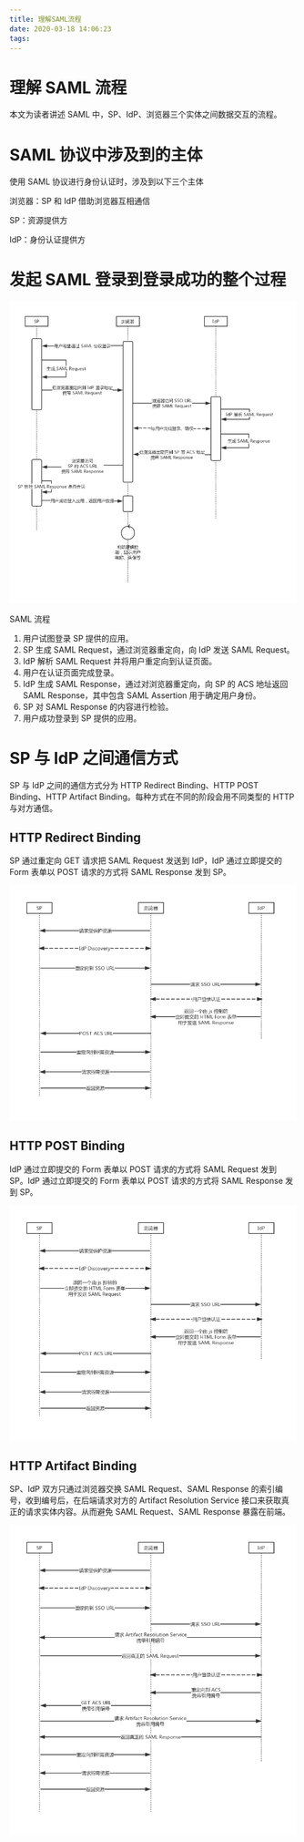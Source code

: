 ```yaml
---
title: 理解SAML流程
date: 2020-03-18 14:06:23
tags:
---
```


# 理解 SAML 流程

本文为读者讲述 SAML 中，SP、IdP、浏览器三个实体之间数据交互的流程。



# **SAML 协议中涉及到的主体**

使用 SAML 协议进行身份认证时，涉及到以下三个主体

浏览器：SP 和 IdP 借助浏览器互相通信

SP：资源提供方

IdP：身份认证提供方

# **发起 SAML 登录到登录成功的整个过程**

![img](理解SAML流程/assets_-LdsKjoPVRBStTP-5zXe_-LjGhtCowm_EZ4j2-vXA_-LjGhvgerj9j3G6k87EI_image.png)

SAML 流程

1. 用户试图登录 SP 提供的应用。
2. SP 生成 SAML Request，通过浏览器重定向，向 IdP 发送 SAML Request。
3. IdP 解析 SAML Request 并将用户重定向到认证页面。
4. 用户在认证页面完成登录。
5. IdP 生成 SAML Response，通过对浏览器重定向，向 SP 的 ACS 地址返回 SAML Response，其中包含 SAML Assertion 用于确定用户身份。
6. SP 对 SAML Response 的内容进行检验。
7. 用户成功登录到 SP 提供的应用。

# **SP 与 IdP 之间通信方式**

SP 与 IdP 之间的通信方式分为 HTTP Redirect Binding、HTTP POST Binding、HTTP Artifact Binding。每种方式在不同的阶段会用不同类型的 HTTP 与对方通信。

## **HTTP Redirect Binding**

SP 通过重定向 GET 请求把 SAML Request 发送到 IdP，IdP 通过立即提交的 Form 表单以 POST 请求的方式将 SAML Response 发到 SP。

![img](理解SAML流程/assets_-LdsKjoPVRBStTP-5zXe_-LjGjsdE-0WoMw3_AH9r_-LjGqLs7qwRR1YX5IQ2s_image.png)



## **HTTP POST Binding**

IdP 通过立即提交的 Form 表单以 POST 请求的方式将 SAML Request 发到 SP。IdP 通过立即提交的 Form 表单以 POST 请求的方式将 SAML Response 发到 SP。

![img](理解SAML流程/assets_-LdsKjoPVRBStTP-5zXe_-LjGjsdE-0WoMw3_AH9r_-LjGqHka7yVARIUyo3J0_image.png)

## **HTTP Artifact Binding**

SP、IdP 双方只通过浏览器交换 SAML Request、SAML Response 的索引编号，收到编号后，在后端请求对方的 Artifact Resolution Service 接口来获取真正的请求实体内容。从而避免 SAML Request、SAML Response 暴露在前端。

![img](理解SAML流程/assets_-LdsKjoPVRBStTP-5zXe_-LjGjsdE-0WoMw3_AH9r_-LjGqK2C0zzTXOBent7r_image.png)



